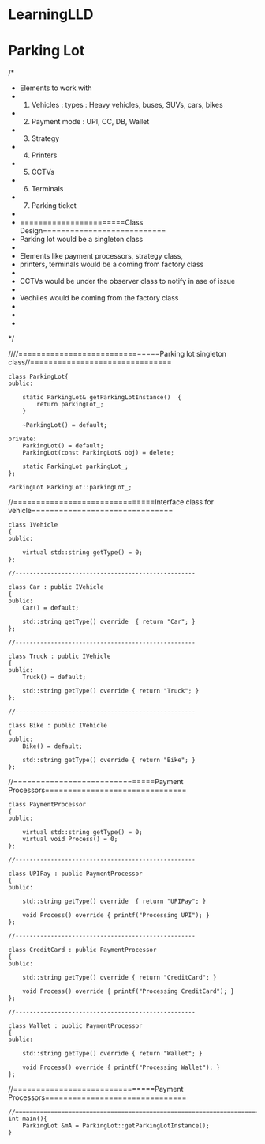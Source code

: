 # LearningLLD

# Parking Lot


/*
* Elements to work with
* 1. Vehicles : types :  Heavy vehicles, buses, SUVs, cars, bikes
* 2. Payment mode : UPI, CC, DB, Wallet
* 3. Strategy
* 4. Printers
* 5. CCTVs
* 6. Terminals
* 7. Parking ticket
*
*  =======================Class Design===========================
*	Parking lot would be a singleton class
*
*	Elements like payment processors, strategy class,
*	printers, terminals would be a coming from factory class
*
*	CCTVs would be under the observer class to notify in ase of issue
*
*	Vechiles would be coming from the factory class
*
*
*
*/


////===============================Parking lot singleton class//===============================
```
class ParkingLot{
public:

	static ParkingLot& getParkingLotInstance()	{
		return parkingLot_;
	}
	
	~ParkingLot() = default;

private:
	ParkingLot() = default;
	ParkingLot(const ParkingLot& obj) = delete;

	static ParkingLot parkingLot_;
};

ParkingLot ParkingLot::parkingLot_;
```



//===============================Interface class for vehicle===============================

```
class IVehicle
{
public:

	virtual std::string getType() = 0;
};

//---------------------------------------------------

class Car : public IVehicle
{
public:
	Car() = default;

	std::string getType() override	{ return "Car";	}
};

//---------------------------------------------------

class Truck : public IVehicle
{
public:
	Truck() = default;

	std::string getType() override { return "Truck"; }
};

//---------------------------------------------------

class Bike : public IVehicle
{
public:
	Bike() = default;

	std::string getType() override { return "Bike";	}
};
```

//===============================Payment Processors===============================

```
class PaymentProcessor
{
public:

	virtual std::string getType() = 0;
	virtual void Process() = 0;
};

//---------------------------------------------------

class UPIPay : public PaymentProcessor
{
public:

	std::string getType() override	{ return "UPIPay"; }

	void Process() override { printf("Processing UPI"); }
};

//---------------------------------------------------

class CreditCard : public PaymentProcessor
{
public:

	std::string getType() override { return "CreditCard"; }

	void Process() override { printf("Processing CreditCard"); }
};

//---------------------------------------------------

class Wallet : public PaymentProcessor
{
public:

	std::string getType() override { return "Wallet"; }

	void Process() override { printf("Processing Wallet"); }
};
```
//===============================Payment Processors===============================

```
//================================================================================
int main(){
	ParkingLot &mA = ParkingLot::getParkingLotInstance();
}

```
